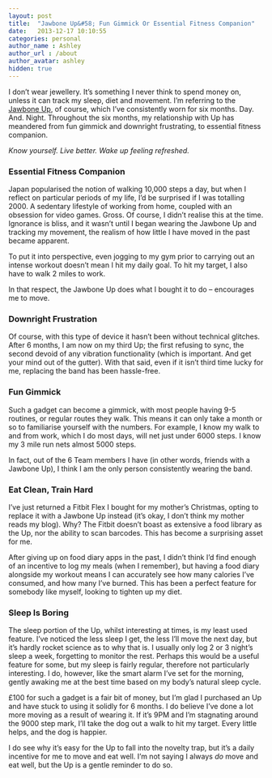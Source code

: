 ```yaml
---
layout: post
title:  "Jawbone Up&#58; Fun Gimmick Or Essential Fitness Companion"
date:   2013-12-17 10:10:55
categories: personal
author_name : Ashley
author_url : /about
author_avatar: ashley
hidden: true
---
```

<p>I don&#8217;t wear jewellery. It&#8217;s something I never think to spend money on, unless it can track my sleep, diet and movement. I&#8217;m referring to the <a href="http://www.amazon.co.uk/s/?_encoding=UTF8&#038;camp=1634&#038;creative=19450&#038;field-keywords=jawbone%20up&#038;linkCode=ur2&#038;sprefix=jawbone%2Caps%2C202&#038;tag=rockedelig-21&#038;url=search-alias%3Daps" title="Jawbone Up">Jawbone Up</a>, of course, which I&#8217;ve consistently worn for six months. Day. And. Night. Throughout the six months, my relationship with Up has meandered from fun gimmick and downright frustrating, to essential fitness companion.</p>
<p><em>Know yourself. Live better. Wake up feeling refreshed.</em></p>
<!--more-->
<h3>Essential Fitness Companion</h3>
<p>Japan popularised the notion of walking 10,000 steps a day, but when I reflect on particular periods of my life, I&#8217;d be surprised if I was totalling 2000. A sedentary lifestyle of working from home, coupled with an obsession for video games. Gross. Of course, I didn&#8217;t realise this at the time. Ignorance is bliss, and it wasn&#8217;t until I began wearing the Jawbone Up and tracking my movement, the realism of how little I have moved in the past became apparent.</p>
<p>To put it into perspective, even jogging to my gym prior to carrying out an intense workout doesn&#8217;t mean I hit my daily goal. To hit my target, I also have to walk 2 miles to work.</p>
<p>In that respect, the Jawbone Up does what I bought it to do – encourages me to move.</p>
<h3>Downright Frustration</h3>
<p>Of course, with this type of device it hasn&#8217;t been without technical glitches. After 6 months, I am now on my third Up; the first refusing to sync, the second devoid of any vibration functionality (which is important. And get your mind out of the gutter). With that said, even if it isn&#8217;t third time lucky for me, replacing the band has been hassle-free.</p>
<h3>Fun Gimmick</h3>
<p>Such a gadget can become a gimmick, with most people having 9-5 routines, or regular routes they walk. This means it can only take a month or so to familiarise yourself with the numbers. For example, I know my walk to and from work, which I do most days, will net just under 6000 steps. I know my 3 mile run nets almost 5000 steps.</p>
<p>In fact, out of the 6 Team members I have (in other words, friends with a Jawbone Up), I think I am the only person consistently wearing the band.</p>
<h3>Eat Clean, Train Hard</h3>
<p>I&#8217;ve just returned a Fitbit Flex I bought for my mother&#8217;s Christmas, opting to replace it with a Jawbone Up instead (it&#8217;s okay, I don&#8217;t think my mother reads my blog). Why? The Fitbit doesn&#8217;t boast as extensive a food library as the Up, nor the ability to scan barcodes. This has become a surprising asset for me.</p>
<p>After giving up on food diary apps in the past, I didn&#8217;t think I&#8217;d find enough of an incentive to log my meals (when I remember), but having a food diary alongside my workout means I can accurately see how many calories I&#8217;ve consumed, and how many I&#8217;ve burned. This has been a perfect feature for somebody like myself, looking to tighten up my diet.</p>
<h3>Sleep Is Boring</h3>
<p>The sleep portion of the Up, whilst interesting at times, is my least used feature. I&#8217;ve noticed the less sleep I get, the less I&#8217;ll move the next day, but it&#8217;s hardly rocket science as to why that is. I usually only log 2 or 3 night&#8217;s sleep a week, forgetting to monitor the rest. Perhaps this would be a useful feature for some, but my sleep is fairly regular, therefore not particularly interesting. I do, however, like the smart alarm I&#8217;ve set for the morning, gently awaking me at the best time based on my body’s natural sleep cycle.</p>
<p>£100 for such a gadget is a fair bit of money, but I&#8217;m glad I purchased an Up and have stuck to using it solidly for 6 months. I do believe I&#8217;ve done a lot more moving as a result of wearing it. If it&#8217;s 9PM and I&#8217;m stagnating around the 9000 step mark, I&#8217;ll take the dog out a walk to hit my target. Every little helps, and the dog is happier.</p>
<p>I do see why it&#8217;s easy for the Up to fall into the novelty trap, but it&#8217;s a daily incentive for me to move and eat well. I&#8217;m not saying I always <em>do</em> move and eat well, but the Up is a gentle reminder to do so.</p>